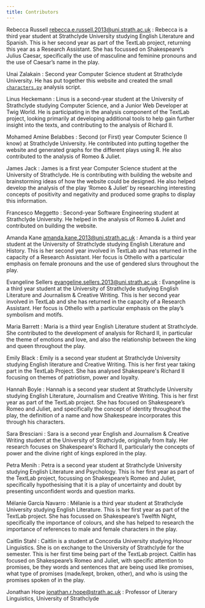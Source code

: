 ```yaml
---
title: Contributors
---
```


Rebecca Russell <rebecca.e.russell.2013@uni.strath.ac.uk>
: Rebecca is a third year student at Strathclyde University studying English
Literature and Spanish. This is her second year as part of the TextLab project,
returning this year as a Research Assistant. She has focussed on Shakespeare’s
Julius Caesar, specifically the use of masculine and feminine pronouns and the
use of Caesar’s name in the play.

Unai Zalakain
: Second year Computer Science student at Strathclyde University. He has put
together this website and created the small [`characters.py`](/tools/) analysis
script.

Linus Heckemann
: Linus is a second-year student at the University of Strathclyde studying
Computer Science, and a Junior Web Developer at Twig World. He is participating
in the analysis component of the TextLab project, looking primarily at developing
additional tools to help gain further insight into the texts, and contributing
to the analysis of Richard II.

Mohamed Amine Belabbes
: Second (or First) year Computer Science (I know) at Strathclyde University. He contributed
into putting together the website and generated graphs for the different plays
using R. He also contributed to the analysis of Romeo & Juliet.

James Jack
: James is a first year Computer Science student at the University of
Strathclyde. He is contributing with building the website and brainstorming
ideas of how the website could be designed. He also helped develop the analysis
of the play ‘Romeo & Juliet’ by researching interesting concepts of positivity
and negativity and produced some graphs to display this information.

Francesco Meggetto
: Second-year Software Engineering student at Strathclyde University. He helped
in the analysis of Romeo & Juliet and contributed on building the website.

Amanda Kane <amanda.kane.2013@uni.strath.ac.uk>
: Amanda is a third year student at the University of Strathclyde studying
English Literature and History. This is her second year involved in TextLab and
has returned in the capacity of a Research Assistant. Her focus is Othello with
a particular emphasis on female pronouns and the use of gendered slurs
throughout the play.


Evangeline Sellers <evangeline.sellers.2013@uni.strath.ac.uk>
: Evangeline is a third year student at the University of Strathclyde studying
English Literature and Journalism & Creative Writing. This is her second year
involved in TextLab and she has returned in the capacity of a Research
Assistant. Her focus is Othello with a particular emphasis on the play’s
symbolism and motifs.


Maria Barrett
: Maria is a third year English Literature student at Strathclyde. She
contributed to the development of analysis for Richard II, in particular the
theme of emotions and love, and also the relationship between the king and queen
throughout the play.

Emily Black
: Emily is a second year student at Strathclyde University studying English
literature and Creative Writing. This is her first year taking part in the
TextLab Project. She has analysed Shakespeare's Richard II focusing on themes of
patriotism, power and loyalty.

Hannah Boyle
: Hannah is a second year student at Strathclyde University studying English
Literature, Journalism and Creative Writing. This is her first year as part of
the TextLab project. She has focused on Shakespeare’s Romeo and Juliet, and
specifically the concept of identity throughout the play, the definition of a
name and how Shakespeare incorporates this through his characters.

Sara Bresciani
: Sara is a second year English and Journalism & Creative Writing student at the
University of Strathclyde, originally from Italy. Her research focuses on
Shakespeare's Richard II, particularly the concepts of power and the divine
right of kings explored in the play.

Petra Menih
: Petra is a second year student at Strathclyde University studying English
Literature and Psychology. This is her first year as part of the TextLab
project, focussing on Shakespeare’s Romeo and Juliet, specifically hypothesising
that it is a play of uncertainty and doubt by presenting unconfident words and
question marks.

Mélanie García Navarro
: Mélanie is a third year student at Strathclyde University studying English
Literature. This is her first year as part of the TextLab project. She has
focussed on Shakespeare’s Twelfth Night, specifically the importance of colours,
and she has helped to research the importance of references to male and female
characters in the play.

Caitlin Stahl
: Caitlin is a student at Concordia University studying Honour Linguistics. She
is on exchange to the University of Strathclyde for the semester. This is her
first time being part of the TextLab project. Caitlin has focused on
Shakespeare’s Romeo and Juliet, with specific attention to promises, be they
words and sentences that are being used like promises, what type of promises
(made/kept, broken, other), and who is using the promises spoken of in the play.

Jonathan Hope <jonathan.r.hope@strath.ac.uk>
: Professor of Literary Linguistics, University of Strathclyde

